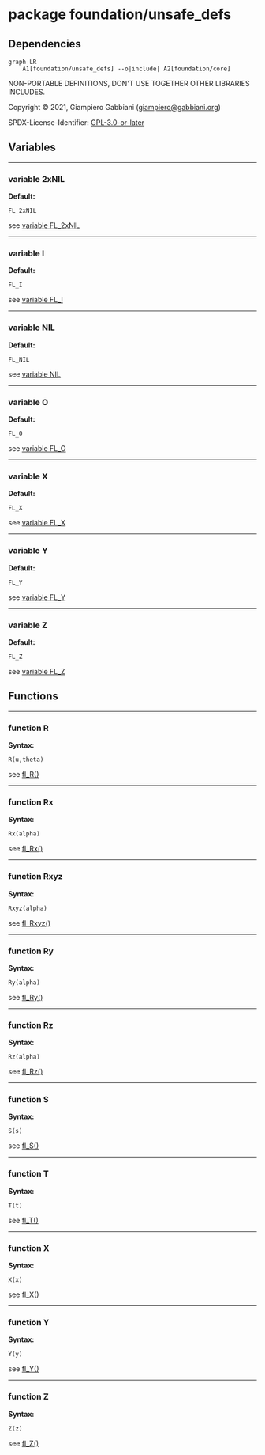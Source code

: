 # package foundation/unsafe_defs

## Dependencies

```mermaid
graph LR
    A1[foundation/unsafe_defs] --o|include| A2[foundation/core]
```

NON-PORTABLE DEFINITIONS, DON'T USE TOGETHER OTHER LIBRARIES INCLUDES.

Copyright © 2021, Giampiero Gabbiani (giampiero@gabbiani.org)

SPDX-License-Identifier: [GPL-3.0-or-later](https://spdx.org/licenses/GPL-3.0-or-later.html)


## Variables

---

### variable 2xNIL

__Default:__

    FL_2xNIL

see [variable FL_2xNIL](core.md#variable-fl_2xnil)

---

### variable I

__Default:__

    FL_I

see [variable FL_I](core.md#variable-fl_i)

---

### variable NIL

__Default:__

    FL_NIL

see [variable NIL](#variable-nil)

---

### variable O

__Default:__

    FL_O

see [variable FL_O](core.md#variable-fl_o)

---

### variable X

__Default:__

    FL_X

see [variable FL_X](core.md#variable-fl_x)

---

### variable Y

__Default:__

    FL_Y

see [variable FL_Y](core.md#variable-fl_y)

---

### variable Z

__Default:__

    FL_Z

see [variable FL_Z](core.md#variable-fl_z)

## Functions

---

### function R

__Syntax:__

```text
R(u,theta)
```

see [fl_R()](core.md#function-fl_r)

---

### function Rx

__Syntax:__

```text
Rx(alpha)
```

see [fl_Rx()](core.md#function-fl_rx)

---

### function Rxyz

__Syntax:__

```text
Rxyz(alpha)
```

see [fl_Rxyz()](core.md#function-fl_rxyz)

---

### function Ry

__Syntax:__

```text
Ry(alpha)
```

see [fl_Ry()](core.md#function-fl_ry)

---

### function Rz

__Syntax:__

```text
Rz(alpha)
```

see [fl_Rz()](core.md#function-fl_rz)

---

### function S

__Syntax:__

```text
S(s)
```

see [fl_S()](core.md#function-fl_s)

---

### function T

__Syntax:__

```text
T(t)
```

see [fl_T()](core.md#function-fl_t)

---

### function X

__Syntax:__

```text
X(x)
```

see [fl_X()](core.md#function-fl_x)

---

### function Y

__Syntax:__

```text
Y(y)
```

see [fl_Y()](core.md#function-fl_y)

---

### function Z

__Syntax:__

```text
Z(z)
```

see [fl_Z()](core.md#function-fl_z)

